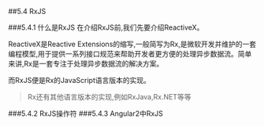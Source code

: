 ##5.4 RxJS

###5.4.1 什么是RxJS
在介绍RxJS前,我们先要介绍ReactiveX。

ReactiveX是Reactive Extensions的缩写,一般简写为Rx,是微软开发并维护的一套编程模型,用于提供一系列接口规范来帮助开发者更方便的处理异步数据流。简单来讲,Rx是一套专注于处理异步数据流的解决方案。

而RxJS便是Rx的JavaScript语言版本的实现。

> Rx还有其他语言版本的实现,例如RxJava,Rx.NET等等

###5.4.2 RxJS操作符
###5.4.3 Angular2中RxJS
